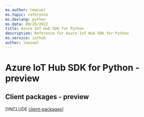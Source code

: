```yaml
---
ms.author: lmazuel
ms.topic: reference
ms.devlang: python
ms.data: 09/26/2022
title: Azure IoT Hub SDK for Python
description: Reference for Azure IoT Hub SDK for Python
ms.service: iothub
author: lmazuel
---
```

# Azure IoT Hub SDK for Python - preview

## Client packages - preview
[!INCLUDE [client-packages](iot-hub-client-index.md)]
